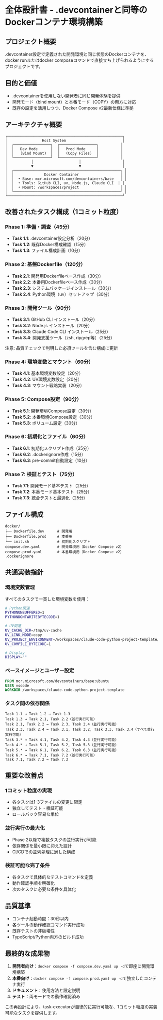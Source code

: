 # 全体設計書 - .devcontainerと同等のDockerコンテナ環境構築

## プロジェクト概要
.devcontainer設定で定義された開発環境と同じ状態のDockerコンテナを、docker runまたはdocker composeコマンドで直接立ち上げられるようにするプロジェクトです。

## 目的と価値
- .devcontainerを使用しない開発者に同じ開発体験を提供
- 開発モード（bind mount）と本番モード（COPY）の両方に対応
- 既存の設定を活用しつつ、Docker Compose v2最新仕様に準拠

## アーキテクチャ概要
```
┌─────────────────────────────────────────────────────┐
│                Host System                          │
│  ┌─────────────────┐  ┌─────────────────┐          │
│  │   Dev Mode      │  │   Prod Mode     │          │
│  │   (Bind Mount)  │  │   (Copy Files)  │          │
│  └─────────────────┘  └─────────────────┘          │
│           │                     │                   │
│           ▼                     ▼                   │
│  ┌─────────────────────────────────────────────────┐ │
│  │              Docker Container                   │ │
│  │  • Base: mcr.microsoft.com/devcontainers/base   │ │
│  │  • Tools: GitHub CLI, uv, Node.js, Claude CLI  │ │
│  │  • Mount: /workspaces/project                   │ │
│  └─────────────────────────────────────────────────┘ │
└─────────────────────────────────────────────────────┘
```

## 改善されたタスク構成（1コミット粒度）

### Phase 1: 準備・調査（45分）
- **Task 1.1**: .devcontainer設定分析（20分）
- **Task 1.2**: 既存Docker構成確認（15分）
- **Task 1.3**: ファイル構成計画（10分）

### Phase 2: 基盤Dockerfile（120分）
- **Task 2.1**: 開発用Dockerfileベース作成（30分）
- **Task 2.2**: 本番用Dockerfileベース作成（30分）
- **Task 2.3**: システムパッケージインストール（30分）
- **Task 2.4**: Python環境（uv）セットアップ（30分）

### Phase 3: 開発ツール（90分）
- **Task 3.1**: GitHub CLI インストール（20分）
- **Task 3.2**: Node.js インストール（20分）
- **Task 3.3**: Claude Code CLI インストール（25分）
- **Task 3.4**: 開発支援ツール（zsh, ripgrep等）（25分）

注意: 品質チェックで判明した必須ツールを含む構成に更新

### Phase 4: 環境変数とマウント（60分）
- **Task 4.1**: 基本環境変数設定（20分）
- **Task 4.2**: UV環境変数設定（20分）
- **Task 4.3**: マウント戦略実装（20分）

### Phase 5: Compose設定（90分）
- **Task 5.1**: 開発環境Compose設定（30分）
- **Task 5.2**: 本番環境Compose設定（30分）
- **Task 5.3**: ボリューム設定（30分）

### Phase 6: 初期化とファイル（60分）
- **Task 6.1**: 初期化スクリプト作成（35分）
- **Task 6.2**: .dockerignore作成（15分）
- **Task 6.3**: pre-commit自動設定（10分）

### Phase 7: 検証とテスト（75分）
- **Task 7.1**: 開発モード基本テスト（25分）
- **Task 7.2**: 本番モード基本テスト（25分）
- **Task 7.3**: 統合テストと最適化（25分）

## ファイル構成
```
docker/
├── Dockerfile.dev      # 開発用
├── Dockerfile.prod     # 本番用
└── init.sh             # 初期化スクリプト
compose.dev.yaml        # 開発環境用（Docker Compose v2）
compose.prod.yaml       # 本番環境用（Docker Compose v2）
.dockerignore
```

## 共通実装指針

### 環境変数管理
すべてのタスクで一貫した環境変数を使用：
```bash
# Python関連
PYTHONUNBUFFERED=1
PYTHONDONTWRITEBYTECODE=1

# UV関連
UV_CACHE_DIR=/tmp/uv-cache
UV_LINK_MODE=copy
UV_PROJECT_ENVIRONMENT=/workspaces/claude-code-python-project-template/.venv
UV_COMPILE_BYTECODE=1

# Display
DISPLAY=""
```

### ベースイメージとユーザー設定
```dockerfile
FROM mcr.microsoft.com/devcontainers/base:ubuntu
USER vscode
WORKDIR /workspaces/claude-code-python-project-template
```

### タスク間の依存関係
```
Task 1.1 → Task 1.2 → Task 1.3
Task 1.3 → Task 2.1, Task 2.2（並行実行可能）
Task 2.1, Task 2.2 → Task 2.3, Task 2.4（並行実行可能）
Task 2.3, Task 2.4 → Task 3.1, Task 3.2, Task 3.3, Task 3.4（すべて並行実行可能）
Task 3.* → Task 4.1, Task 4.2, Task 4.3（並行実行可能）
Task 4.* → Task 5.1, Task 5.2, Task 5.3（並行実行可能）
Task 5.* → Task 6.1, Task 6.2, Task 6.3（並行実行可能）
Task 6.* → Task 7.1, Task 7.2（並行実行可能）
Task 7.1, Task 7.2 → Task 7.3
```

## 重要な改善点

### 1コミット粒度の実現
- 各タスクは1-3ファイルの変更に限定
- 独立してテスト・検証可能
- ロールバック容易な単位

### 並行実行の最大化
- Phase 2以降で複数タスクの並行実行が可能
- 依存関係を最小限に抑えた設計
- CI/CDでの並列処理に適した構成

### 検証可能な完了条件
- 各タスクで具体的なテストコマンドを定義
- 動作確認手順を明確化
- 次のタスクに必要な条件を具体化

## 品質基準
- コンテナ起動時間：30秒以内
- 各ツールの動作確認コマンド実行成功
- 既存テストの非破壊性
- TypeScript/Python両方のビルド成功

## 最終的な成果物
1. **開発者向け**：`docker compose -f compose.dev.yaml up -d`で即座に開発環境構築
2. **本番向け**：`docker compose -f compose.prod.yaml up -d`で独立したコンテナ実行
3. **ドキュメント**：使用方法と設定説明
4. **テスト**：両モードでの動作確認済み

この再設計により、task-executorが自律的に実行可能な、1コミット粒度の実装可能なタスクを提供します。